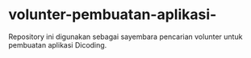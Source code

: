 # volunter-pembuatan-aplikasi-
Repository ini digunakan sebagai sayembara pencarian volunter untuk pembuatan aplikasi Dicoding.
